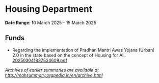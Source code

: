 # Housing Department

**Date Range**: 10 March 2025 - 15 March 2025


## Funds
- Regarding the implementation of Pradhan Mantri Awas Yojana (Urban) 2.0 in the state based on the concept of Housing for All.\
  [202503041837534609.pdf](https://gr.maharashtra.gov.in/Site/Upload/Government%20Resolutions/English/202503041837534609.pdf)


*Archives of earlier summaries are available at http://mahsummary.orgpedia.in/en/archive.html*